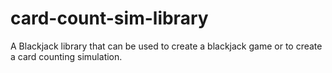 # card-count-sim-library

A Blackjack library that can be used to create a blackjack game or to create a card counting simulation.
